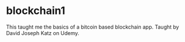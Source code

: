 # blockchain1
This taught me the basics of a bitcoin based blockchain app. Taught by David Joseph Katz on Udemy.
